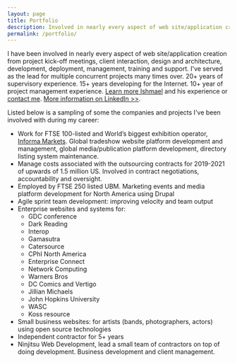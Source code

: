```yaml
---
layout: page
title: Portfolio
description: Involved in nearly every aspect of web site/application creation from project kick-off meetings, client interaction, design and architecture, development, deployment, management, platform development, scaling, training and support.
permalink: /portfolio/
---
```

<p>I have been involved in nearly every aspect of web site/application creation from project kick-off meetings, client interaction, design and architecture, development, deployment, management, training and support. I've served as the lead for multiple concurrent projects many times over. 20+ years of supervisory experience. 15+ years developing for the Internet. 10+ year of project management experience. <a href="/about/" title="Learn more about Ishmael Sanchez">Learn more Ishmael</a> and his experience or <a title="Contact Ishmael" href="/contact/">contact me</a>. <a href="https://www.linkedin.com/in/ishmaelsanchez/" title="Ishmael Sanchez's LinkedIn profile">More information on LinkedIn >></a>.</p>

<p>Listed below is a sampling of some the companies and projects I've been involved with during my career:</p>
<ul>
 <li>Work for FTSE 100-listed and World’s biggest exhibition operator, <a href="https://www.informamarkets.com">Informa Markets</a>. Global tradeshow website platform development and management, global media/publication platform development, directory listing system maintenance.
</li>
 <li>Manage costs associated with the outsourcing contracts for 2019-2021 of upwards of 1.5 million US. Involved in contract negotiations, accountability and oversight.
</li>
 <li>Employed by FTSE 250 listed UBM. Marketing events and media platform development for North America using Drupal</li>
 <li>Agile sprint team development: improving velocity and team output</li>
 <li>Enterprise websites and systems for: 
   <ul>
     <li>GDC conference</li>
    <li>Dark Reading</li>
     <li>Interop</li>
        <li>Gamasutra</li>
     <li>Catersource</li>
     <li>CPhI North America</li>
     <li>Enterprise Connect</li>
     <li>Network Computing</li>
     <li>Warners Bros</li>
     <li>DC Comics and Vertigo</li>
     <li>Jillian Michaels</li>
     <li>John Hopkins University</li>
     <li>WASC</li>
     <li>Koss resource</li>
   </ul>
 </li>
 <li>Small business websites: for artists (bands, photographers, actors) using open source technologies</li>
 <li>Independent contractor for 5+ years </li>
 <li>Ninjitsu Web Development, lead a small team of contractors on top of doing development. Business development and client management.</li>
</ul>
